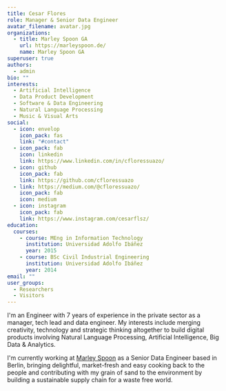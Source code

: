 ```yaml
---
title: Cesar Flores
role: Manager & Senior Data Engineer
avatar_filename: avatar.jpg
organizations:
  - title: Marley Spoon GA
    url: https://marleyspoon.de/
    name: Marley Spoon GA
superuser: true
authors:
  - admin
bio: ""
interests:
  - Artificial Intelligence
  - Data Product Development
  - Software & Data Engineering
  - Natural Language Processing
  - Music & Visual Arts
social:
  - icon: envelop
    icon_pack: fas
    link: "#contact"
  - icon_pack: fab
    icon: linkedin
    link: https://www.linkedin.com/in/cfloressuazo/
  - icon: github
    icon_pack: fab
    link: https://github.com/cfloressuazo
  - link: https://medium.com/@cfloressuazo/
    icon_pack: fab
    icon: medium
  - icon: instagram
    icon_pack: fab
    link: https://www.instagram.com/cesarflsz/
education:
  courses:
    - course: MEng in Information Technology
      institution: Universidad Adolfo Ibáñez
      year: 2015
    - course: BSc Civil Industrial Engineering
      institution: Universidad Adolfo Ibáñez
      year: 2014
email: ""
user_groups:
  - Researchers
  - Visitors
---
```

I'm an Engineer with 7 years of experience in the private sector as a manager, tech lead and data engineer. My interests include merging creativity, technology and strategic thinking altogether to build digital products involving Natural Language Processing, Artificial Intelligence, Big Data & Analytics.

I'm currently working at [Marley Spoon](https://marleyspoon.de/) as a Senior Data Engineer based in Berlin, bringing delightful, market-fresh and easy cooking back to the people and contributing with my grain of sand to the environment by building a sustainable supply chain for a waste free world.
